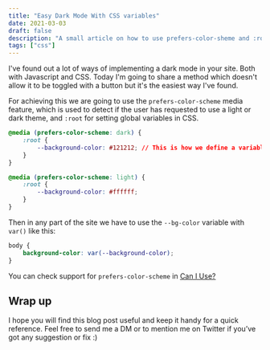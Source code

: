 ```yaml
---
title: "Easy Dark Mode With CSS variables"
date: 2021-03-03
draft: false
description: "A small article on how to use prefers-color-sheme and :root for making a simple dark mode implementation"
tags: ["css"]
---
```


I've found out a lot of ways of implementing a dark mode in your site. Both with Javascript and CSS. Today I'm going to share a method which doesn't allow it to be toggled with a button but it's the easiest way I've found.

For achieving this we are going to use the `prefers-color-scheme` media feature, which is used to detect if the user has requested to use a light or dark theme, and `:root` for setting global variables in CSS.

```css
@media (prefers-color-scheme: dark) {
    :root {
        --background-color: #121212; // This is how we define a variable in CSS
    }
}

@media (prefers-color-scheme: light) {
    :root {
        --background-color: #ffffff;
    }
}
```

Then in any part of the site we have to use the `--bg-color` variable with `var()` like this:

```css
body {
    background-color: var(--background-color);
}
```

You can check support for `prefers-color-scheme` in [Can I Use?](https://caniuse.com/mdn-css_at-rules_media_prefers-color-scheme)

## Wrap up

I hope you will find this blog post useful and keep it handy for a quick reference. Feel free to send me a DM or to mention me on Twitter if you’ve got any suggestion or fix :)
